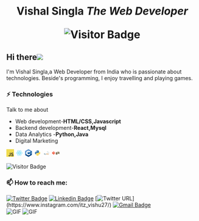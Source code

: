 <h1 align="center">Vishal Singla <i><span color="red">The Web Developer</span></i>   
 
 ![Visitor Badge](https://visitor-badge.laobi.icu/badge?page_id=Vish-al-Singla.Vish-al-Singla)

## Hi there<img src="https://github.com/TheDudeThatCode/TheDudeThatCode/blob/master/Assets/Hi.gif" width="29px"> 

I'm Vishal Singla,a Web Developer from India who is passionate about technologies. Beside's programming, I enjoy travelling and playing games.


### ⚡ Technologies
Talk to me about
- Web development-**HTML/CSS,Javascript**
- Backend development-**React,Mysql**
- Data Analytics -**Python,Java**
- Digital Marketing

<code><img height="20" src="https://raw.githubusercontent.com/github/explore/80688e429a7d4ef2fca1e82350fe8e3517d3494d/topics/javascript/javascript.png"></code>
<code><img height="20" src="https://raw.githubusercontent.com/github/explore/80688e429a7d4ef2fca1e82350fe8e3517d3494d/topics/react/react.png"></code>
<code><img height="20" src="https://raw.githubusercontent.com/github/explore/80688e429a7d4ef2fca1e82350fe8e3517d3494d/topics/cpp/cpp.png"></code>
<code><img height="20" src="https://raw.githubusercontent.com/github/explore/80688e429a7d4ef2fca1e82350fe8e3517d3494d/topics/python/python.png"></code>
<code><img height="20" src="https://raw.githubusercontent.com/github/explore/80688e429a7d4ef2fca1e82350fe8e3517d3494d/topics/mysql/mysql.png"></code>
<code><img height="20" src="https://raw.githubusercontent.com/github/explore/80688e429a7d4ef2fca1e82350fe8e3517d3494d/topics/git/git.png"></code>   
 
 


![Visitor Badge](https://visitor-badge.laobi.icu/badge?page_id=Vish-al-Singla.Vish-al-Singla)


###  📫 How to reach me:

[![Twitter Badge](https://img.shields.io/badge/-@itz_vishi-1ca0f1?style=flat-square&labelColor=1ca0f1&logo=twitter&logoColor=white&link=https://twitter.com/itz_vishi)](https://twitter.com/itz_vishi) 
[![Linkedin Badge](https://img.shields.io/badge/-VishalSingla-blue?style=flat-square&logo=Linkedin&logoColor=white&link=https://www.linkedin.com/in)](https://www.linkedin.com/in/vishal-singla-095273193/)
[![Twitter URL](https://img.shields.io/twitter/url?color=%23fb3958&label=follow&logo=instagram&logoColor=%23fb3958&style=flat-square&url=https%3A%2F%2Fwww.instagram.com%2Falejorc_)](https://www.instagram.com/itz_vishu27/)
[![Gmail Badge](https://img.shields.io/badge/Gmail-c14438?style=flat-square&logo=Gmail&logoColor=white&link=mailto:s.i.n.g.l.a.v.i.s.h.a.l.s.v@gmail.com)](mailto:s.i.n.g.l.a.v.i.s.h.a.l.s.v@gmail.com)   
<img align="center" alt="GIF" src="https://media.giphy.com/media/RK5KD6UcUpAt92zZvt/giphy.gif" />
<img align="center" alt="GIF" src="https://media.giphy.com/media/hrSFdM4rg8VFpXyz2m/giphy.gif" />
 





